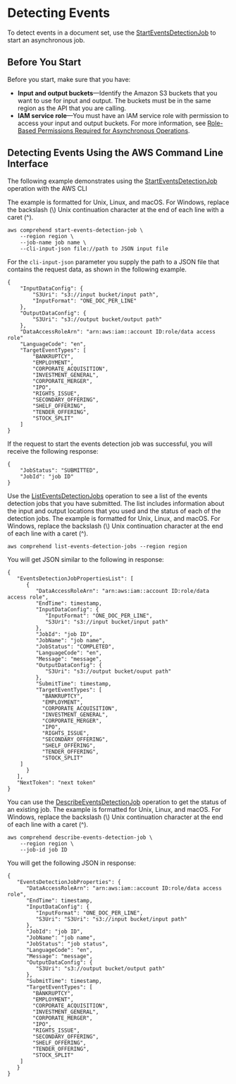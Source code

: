 # Detecting Events<a name="get-started-api-events"></a>

To detect events in a document set, use the [StartEventsDetectionJob](API_StartEventsDetectionJob.md) to start an asynchronous job\.

## Before You Start<a name="events-before"></a>

Before you start, make sure that you have:
+ **Input and output buckets**—Identify the Amazon S3 buckets that you want to use for input and output\. The buckets must be in the same region as the API that you are calling\.
+ **IAM service role**—You must have an IAM service role with permission to access your input and output buckets\. For more information, see [Role\-Based Permissions Required for Asynchronous Operations](access-control-managing-permissions.md#auth-role-permissions)\.

## Detecting Events Using the AWS Command Line Interface<a name="events-cli"></a>

The following example demonstrates using the [StartEventsDetectionJob](API_StartEventsDetectionJob.md) operation with the AWS CLI

The example is formatted for Unix, Linux, and macOS\. For Windows, replace the backslash \(\\\) Unix continuation character at the end of each line with a caret \(^\)\.

```
aws comprehend start-events-detection-job \
    --region region \
    --job-name job name \
    --cli-input-json file://path to JSON input file
```

For the `cli-input-json` parameter you supply the path to a JSON file that contains the request data, as shown in the following example\.

```
{
    "InputDataConfig": {
        "S3Uri": "s3://input bucket/input path",
        "InputFormat": "ONE_DOC_PER_LINE"
    },
    "OutputDataConfig": {
        "S3Uri": "s3://output bucket/output path"
    },
    "DataAccessRoleArn": "arn:aws:iam::account ID:role/data access role"
    "LanguageCode": "en",
    "TargetEventTypes": [
        "BANKRUPTCY", 
        "EMPLOYMENT",
        "CORPORATE_ACQUISITION",
        "INVESTMENT_GENERAL",
        "CORPORATE_MERGER",
        "IPO",
        "RIGHTS_ISSUE",
        "SECONDARY_OFFERING", 
        "SHELF_OFFERING", 
        "TENDER_OFFERING", 
        "STOCK_SPLIT"
    ]
}
```

If the request to start the events detection job was successful, you will receive the following response:

```
{
    "JobStatus": "SUBMITTED",
    "JobId": "job ID"
}
```

Use the [ListEventsDetectionJobs](API_ListEventsDetectionJobs.md) operation to see a list of the events detection jobs that you have submitted\. The list includes information about the input and output locations that you used and the status of each of the detection jobs\. The example is formatted for Unix, Linux, and macOS\. For Windows, replace the backslash \(\\\) Unix continuation character at the end of each line with a caret \(^\)\.

```
aws comprehend list-events-detection-jobs --region region 
```

You will get JSON similar to the following in response:

```
{
   "EventsDetectionJobPropertiesList": [ 
      { 
         "DataAccessRoleArn": "arn:aws:iam::account ID:role/data access role",
         "EndTime": timestamp,
         "InputDataConfig": { 
            "InputFormat": "ONE_DOC_PER_LINE",
            "S3Uri": "s3://input bucket/input path"
         },
         "JobId": "job ID",
         "JobName": "job name",
         "JobStatus": "COMPLETED",
         "LanguageCode": "en",
         "Message": "message",
         "OutputDataConfig": { 
            "S3Uri": "s3://output bucket/ouput path"
         },
         "SubmitTime": timestamp,
         "TargetEventTypes": [
           "BANKRUPTCY", 
           "EMPLOYMENT",
           "CORPORATE_ACQUISITION",
           "INVESTMENT_GENERAL",
           "CORPORATE_MERGER",
           "IPO",
           "RIGHTS_ISSUE",
           "SECONDARY_OFFERING", 
           "SHELF_OFFERING", 
           "TENDER_OFFERING", 
           "STOCK_SPLIT"
    ]
      }
   ],
   "NextToken": "next token"
}
```

You can use the [DescribeEventsDetectionJob](API_DescribeEventsDetectionJob.md) operation to get the status of an existing job\. The example is formatted for Unix, Linux, and macOS\. For Windows, replace the backslash \(\\\) Unix continuation character at the end of each line with a caret \(^\)\.

```
aws comprehend describe-events-detection-job \
    --region region \
    --job-id job ID
```

You will get the following JSON in response:

```
{
   "EventsDetectionJobProperties": { 
      "DataAccessRoleArn": "arn:aws:iam::account ID:role/data access role",
      "EndTime": timestamp,
      "InputDataConfig": { 
         "InputFormat": "ONE_DOC_PER_LINE",
         "S3Uri": "S3Uri": "s3://input bucket/input path"
      },
      "JobId": "job ID",
      "JobName": "job name",
      "JobStatus": "job status",
      "LanguageCode": "en",
      "Message": "message",
      "OutputDataConfig": { 
         "S3Uri": "s3://output bucket/output path"
      },
      "SubmitTime": timestamp,
      "TargetEventTypes": [
        "BANKRUPTCY", 
        "EMPLOYMENT",
        "CORPORATE_ACQUISITION",
        "INVESTMENT_GENERAL",
        "CORPORATE_MERGER",
        "IPO",
        "RIGHTS_ISSUE",
        "SECONDARY_OFFERING", 
        "SHELF_OFFERING", 
        "TENDER_OFFERING", 
        "STOCK_SPLIT"
    ]
   }
}
```